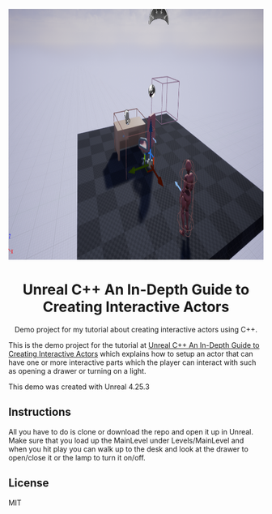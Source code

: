 <p align="center">
  <img width="1027" height="495" src="https://github.com/robertcorponoi/graphics/blob/master/unreal-an-in-depth-guide-to-creating-interactive-actors/main.png?raw=true">
</p>

<h1 align="center">Unreal C++ An In-Depth Guide to Creating Interactive Actors</h1>

<p align="center">Demo project for my tutorial about creating interactive actors using C++.<p>

This is the demo project for the tutorial at [Unreal C++ An In-Depth Guide to Creating Interactive Actors](https://robertcorponoi.com/unreal-c-an-in-depth-guide-to-creating-interactive-actors/) which explains how to setup an actor that can have one or more interactive parts which the player can interact with such as opening a drawer or turning on a light.

This demo was created with Unreal 4.25.3

## Instructions

All you have to do is clone or download the repo and open it up in Unreal. Make sure that you load up the MainLevel under Levels/MainLevel and when you hit play you can walk up to the desk and look at the drawer to open/close it or the lamp to turn it on/off.

## **License**

MIT
